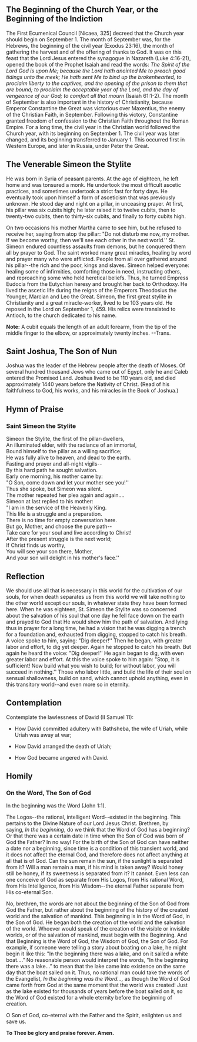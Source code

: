 ## The Beginning of the Church Year, or the Beginning of the Indiction

The First Ecumenical Council [Nicaea, 325] decreed that the Church year should begin on September 1. The month of September was, for the Hebrews, the beginning of the civil year (Exodus 23:16), the month of gathering the harvest and of the offering of thanks to God. It was on this feast that the Lord Jesus entered the synagogue in Nazareth (Luke 4:16-21), opened the book of the Prophet Isaiah and read the words: *The Spirit of the Lord God is upon Me; because the Lord hath anointed Me to preach good tidings unto the meek; He hath sent Me to bind up the brokenhearted, to proclaim liberty to the captives, and the opening of the prison to them that are bound; to proclaim the acceptable year of the Lord, and the day of vengeance of our God; to comfort all that mourn* (Isaiah 61:1-2). The month of September is also important in the history of Christianity, because Emperor Constantine the Great was victorious over Maxentius, the enemy of the Christian Faith, in September. Following this victory, Constantine granted freedom of confession to the Christian Faith throughout the Roman Empire. For a long time, the civil year in the Christian world followed the Church year, with its beginning on September 1. The civil year was later changed, and its beginning transferred to January 1. This occurred first in Western Europe, and later in Russia, under Peter the Great.

## The Venerable Simeon the Stylite

He was born in Syria of peasant parents. At the age of eighteen, he left home and was tonsured a monk. He undertook the most difficult ascetic practices, and sometimes undertook a strict fast for forty days. He eventually took upon himself a form of asceticism that was previously unknown. He stood day and night on a pillar, in unceasing prayer. At first, his pillar was six cubits high; he later raised it to twelve cubits, then to twenty-two cubits, then to thirty-six cubits, and finally to forty cubits high. 

On two occasions his mother Martha came to see him, but he refused to receive her, saying from atop the pillar: "Do not disturb me now, my mother. If we become worthy, then we'll see each other in the next world.'' St. Simeon endured countless assaults from demons, but he conquered them all by prayer to God. The saint worked many great miracles, healing by word and prayer many who were afflicted. People from all over gathered around his pillar--the rich and the poor, kings and slaves. Simeon helped everyone: healing some of infirmities, comforting those in need, instructing others, and reproaching some who held heretical beliefs. Thus, he turned Empress Eudocia from the Eutychian heresy and brought her back to Orthodoxy. He lived the ascetic life during the reigns of the Emperors Theodosius the Younger, Marcian and Leo the Great. Simeon, the first great stylite in Christianity and a great miracle-worker, lived to be 103 years old. He reposed in the Lord on September 1, 459. His relics were translated to Antioch, to the church dedicated to his name.

**Note:** A cubit equals the length of an adult forearm, from the tip of the middle finger to the elbow, or approximately twenty inches. --Trans.

## Saint Joshua, The Son of Nun

Joshua was the leader of the Hebrew people after the death of Moses. Of several hundred thousand Jews who came out of Egypt, only he and Caleb entered the Promised Land. Joshua lived to be 110 years old, and died approximately 1440 years before the Nativity of Christ. (Read of his faithfulness to God, his works, and his miracles in the Book of Joshua.)

## Hymn of Praise

### Saint Simeon the Stylite

Simeon the Stylite, the first of the pillar-dwellers,   
An illuminated elder, with the radiance of an immortal,  
Bound himself to the pillar as a willing sacrifice;   
He was fully alive to heaven, and dead to the earth.  
Fasting and prayer and all-night vigils--  
By this hard path he sought salvation.  
Early one morning, his mother came by:  
"O Son, come down and let your mother see you!''  
Thus she spoke, but Simeon was silent.  
The mother repeated her plea again and again….  
Simeon at last replied to his mother:  
"I am in the service of the Heavenly King.  
This life is a struggle and a preparation.  
There is no time for empty conversation here.  
But go, Mother, and choose the pure path--  
Take care for your soul and live according to Christ!  
After the present struggle is the next world;  
If Christ finds us worthy,  
You will see your son there, Mother,  
And your son will delight in his mother's face.''

## Reflection

We should use all that is necessary in this world for the cultivation of our souls, for when death separates us from this world we will take nothing to the other world except our souls, in whatever state they have been formed here. When he was eighteen, St. Simeon the Stylite was so concerned about the salvation of his soul that one day he fell face down on the earth and prayed to God that He would show him the path of salvation. And lying thus in prayer for a long time, he had a vision that he was digging a trench for a foundation and, exhausted from digging, stopped to catch his breath. A voice spoke to him, saying: "Dig deeper!'' Then he began, with greater labor and effort, to dig yet deeper. Again he stopped to catch his breath. But again he heard the voice: "Dig deeper!'' He again began to dig, with even greater labor and effort. At this the voice spoke to him again: "Stop, it is sufficient! Now build what you wish to build; for without labor, you will succeed in nothing.'' Those who labor little, and build the life of their soul on sensual shallowness, build on sand, which cannot uphold anything, even in this transitory world--and even more so in eternity.

## Contemplation

Contemplate the lawlessness of David (II Samuel 11):

- How David committed adultery with Bathsheba, the wife of Uriah, while Uriah was away at war;

- How David arranged the death of Uriah; 

- How God became angered with David.

## Homily

### On the Word, The Son of God

In the beginning was the Word (John 1:1).

The Logos--the rational, intelligent Word--existed in the beginning. This pertains to the Divine Nature of our Lord Jesus Christ. Brethren, by saying, *In the beginning*, do we think that the Word of God has a beginning? Or that there was a certain date in time when the Son of God was born of God the Father? In no way! For the birth of the Son of God can have neither a date nor a beginning, since time is a condition of this transient world, and it does not affect the eternal God, and therefore does not affect anything at all that is of God. Can the sun remain the sun, if the sunlight is separated from it? Will a man remain a man, if his mind is taken away? Would honey still be honey, if its sweetness is separated from it? It cannot. Even less can one conceive of God as separate from His Logos, from His rational Word, from His Intelligence, from His Wisdom--the eternal Father separate from His co-eternal Son.

No, brethren, the words are not about the beginning of the Son of God from God the Father, but rather about the beginning of the history of the created world and the salvation of mankind. This beginning is in the Word of God, in the Son of God. He began both the creation of the world and the salvation of the world. Whoever would speak of the creation of the visible or invisible worlds, or of the salvation of mankind, must begin with the Beginning. And that Beginning is the Word of God, the Wisdom of God, the Son of God. For example, if someone were telling a story about boating on a lake, he might begin it like this: "In the beginning there was a lake, and on it sailed a white boat….” No reasonable person would interpret the words, "In the beginning there was a lake…” to mean that the lake came into existence on the same day that the boat sailed on it. Thus, no rational man could take the words of the Evangelist, *In the beginning was the Word…,* as though the Word of God came forth from God at the same moment that the world was created! Just as the lake existed for thousands of years before the boat sailed on it, so the Word of God existed for a whole eternity before the beginning of creation.

O Son of God, co-eternal with the Father and the Spirit, enlighten us and save us.

**To Thee be glory and praise forever. Amen.**
